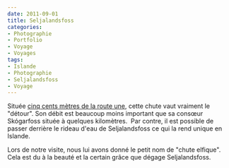 ```yaml
---
date: 2011-09-01
title: Seljalandsfoss
categories:
- Photographie
- Portfolio
- Voyage
- Voyages
tags:
- Islande
- Photographie
- Seljalandsfoss
- Voyage
---
```

Située <a title="Emplacement de la chute" href="https://g.co/maps/meh9">cinq cents mètres de la route une</a>, cette chute vaut vraiment le "détour".<!--more--> Son débit est beaucoup moins important que sa consœur Skógarfoss située à quelques kilomètres.  Par contre, il est possible de passer derrière le rideau d'eau de Seljalandsfoss ce qui la rend unique en Islande.

Lors de notre visite, nous lui avons donné le petit nom de "chute elfique". Cela est du à la beauté et la certain grâce que dégage Seljalandsfoss.
